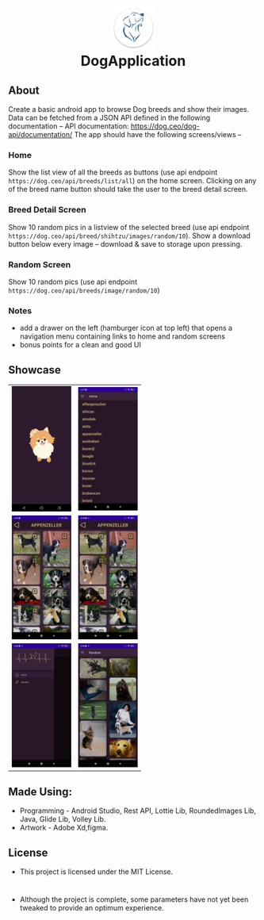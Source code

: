 <h1 align="center">
  <img src="https://github.com/Shivam-ingawale/DogApplication/blob/master/Dog%20Application/launcher.png" width="85px"/><br/>
  DogApplication
</h1> 




## About
Create a basic android app to browse Dog breeds and show their images.  Data can be fetched from a JSON API defined in the following documentation –
API documentation: https://dog.ceo/dog-api/documentation/ 
The app should have the following screens/views –

### Home

Show the list view of all the breeds as buttons (use api endpoint `https://dog.ceo/api/breeds/list/all`) on the home screen.
Clicking on any of the breed name button should take the user to the breed detail screen.


### Breed Detail Screen

Show 10 random pics in a listview of the selected breed (use api endpoint `https://dog.ceo/api/breed/shihtzu/images/random/10`).
Show a download button below every image – download & save to storage upon pressing.


### Random Screen

Show 10 random pics (use api endpoint `https://dog.ceo/api/breeds/image/random/10`)

### Notes

- add a drawer on the left (hamburger icon at top left) that opens a navigation menu containing links to home and random screens
- bonus points for a clean and good UI



## Showcase
<table align="center">
      <tr>
        <td><img width="120" alt="chdemko" src="https://github.com/Shivam-ingawale/DogApplication/blob/master/Dog%20Application/1.png"></a></td>
        <td><img width="120" alt="chendaniely" src="https://github.com/Shivam-ingawale/DogApplication/blob/master/Dog%20Application/2.jpg"></a></td>
      </tr>
      <tr>
        <td><img width="120" alt="marisbotero" src="https://github.com/Shivam-ingawale/DogApplication/blob/master/Dog%20Application/3.jpg"></a></td>
        <td><img width="120" alt="nordes" src="https://github.com/Shivam-ingawale/DogApplication/blob/master/Dog%20Application/4.jpg"></a></td>
      </tr>
      <tr>
        <td><img width="120" alt="marisbotero" src="https://github.com/Shivam-ingawale/DogApplication/blob/master/Dog%20Application/5.jpg"></a></td>
        <td><img width="120" alt="nordes" src="https://github.com/Shivam-ingawale/DogApplication/blob/master/Dog%20Application/6.jpg"></a></td>
      </tr>
    </table>

## Made Using:
* Programming - Android Studio, Rest API, Lottie Lib, RoundedImages Lib, Java, Glide Lib, Volley Lib.
* Artwork - Adobe Xd,figma.

## License
* This project is licensed under the MIT License.
#
* Although the project is complete, some parameters have not yet been tweaked to provide an optimum experience.
